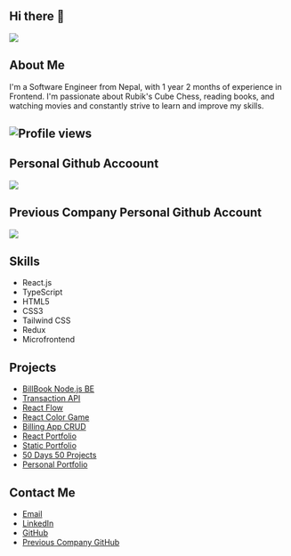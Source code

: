 ## Hi there 👋
<image src="https://readme-typing-svg.herokuapp.com/?width=700&lines=I%27m%20Ramchandra%20Thapa!%3BI%27m%20always%20looking%20for%20new%20challenges%3BLet%27s%20build%20something%20great%20together!">

## About Me
I'm a Software Engineer from Nepal, with 1 year 2 months of experience in Frontend. I'm passionate about Rubik's Cube Chess, reading books, and watching movies and constantly strive to learn and improve my skills.

## ![Profile views](https://komarev.com/ghpvc/?username=Rcthapa1996&label=Profile%20views&color=0e75b6&style=flat)

## Personal Github Accoount
![](https://github-readme-streak-stats.herokuapp.com/?user=rcthapa1996&%22%20alt=%22rcthapa1996)

## Previous Company Personal Github Account
![](https://github-readme-streak-stats.herokuapp.com/?user=RamchandraThapa&%22%20alt=%22RamchandraThapa)


## Skills
- React.js
- TypeScript
- HTML5
- CSS3
- Tailwind CSS
- Redux
- Microfrontend

## Projects
- [BillBook Node.js BE](https://github.com/Rcthapa1996/bill-book-nodejs-BE)
- [Transaction API](https://github.com/Rcthapa1996/transaction-api)
- [React Flow](https://github.com/Rcthapa1996/BiteSpeed-React-Flow-Assignment)
- [React Color Game](https://github.com/Rcthapa1996/FlyFin-Interview-2nd-Round-Color-Game)
- [Billing App CRUD](https://github.com/Rcthapa1996/Billing_App_CRUD)
- [React Portfolio](https://github.com/Rcthapa1996/my-portfolio-react)
- [Static Portfolio](https://github.com/Rcthapa1996/my-portfolio)
- [50 Days 50 Projects](https://github.com/Rcthapa1996/50Days50Projects)
- [Personal Portfolio](https://github.com/Rcthapa1996/personal-portfolio)

## Contact Me
- [Email](rcthapa1996@gmail.com)
- [LinkedIn](https://www.linkedin.com/in/ramchandra-thapa/)
- [GitHub](https://github.com/Rcthapa1996)
- [Previous Company GitHub](https://github.com/RamchandraThapa)

